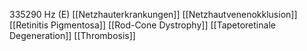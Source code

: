 335290 Hz (E)
[[Netzhauterkrankungen]]
[[Netzhautvenenokklusion]]
[[Retinitis Pigmentosa]]
[[Rod-Cone Dystrophy]]
[[Tapetoretinale Degeneration]]
[[Thrombosis]]